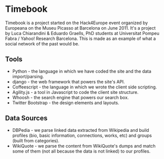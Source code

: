 # Timebook

Timebook is a project started on the Hack4Europe event organized by Europeana on the Museu Picasso at Barcelona on June 2011. It's a project by Luca Chiarandini & Eduardo Graells, PhD students at Universitat Pompeu Fabra / Yahoo! Research Barcelona. This is made as an example of what a social network of the past would be.
                
                
## Tools

* Python - the language in which we have coded the site and the data import/parsing.
* django - the web framework that powers the site's API.
* Coffeescript - the language in which we wrote the client side scripting.
* Agility.js - a tool in Javascript to code the client site structure.
* Whoosh - the search engine that powers our search box.
* Twitter Bootstrap - the design elements and layouts.
  
## Data Sources

* DBPedia - we parse linked data extracted from Wikipedia and build profiles (bio, basic information, connections, works, etc) and groups (built from categories).
* WikiQuote - we parse the content from WikiQuote's dumps and match some of them (not all because the data is not linked) to our profiles.
